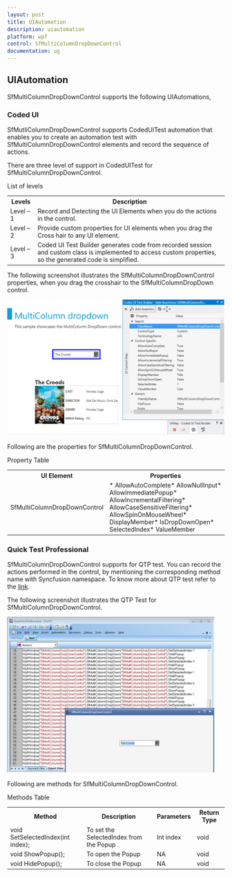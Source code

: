 ```yaml
---
layout: post
title: UIAutomation
description: uiautomation
platform: wpf
control: SfMultiColumnDropDownControl
documentation: ug
---
```


## UIAutomation

SfMultiColumnDropDownControl supports the following UIAutomations,

### Coded UI

SfMutliColumnDropDownControl supports CodedUITest automation that enables you to create an automation test with SfMultiColumnDropDownControl elements and record the sequence of actions.

There are three level of support in CodedUITest for SfMultiColumnDropDownControl.

List of levels

<table>
<tr>
<th>
Levels</th><th>
Description</th></tr>
<tr>
<td>
Level – 1</td><td>
Record and Detecting the UI Elements when you do the actions in the control.</td></tr>
<tr>
<td>
Level – 2</td><td>
Provide custom properties for UI elements when you drag the Cross hair to any UI element.</td></tr>
<tr>
<td>
Level – 3</td><td>
Coded UI Test Builder generates code from recorded session and custom class is implemented to access custom properties, so the generated code is simplified.</td></tr>
</table>
The following screenshot illustrates the SfMultiColumnDropDownControl properties, when you drag the crosshair to the SfMultiColumnDropDown control.

![](Features_images/Features_img12.png)



Following are the properties for SfMultiColumnDropDownControl.

Property Table

<table>
<tr>
<th>
UI Element</th><th>
Properties</th></tr>
<tr>
<td>
SfMultiColumnDropDownControl</td><td>
* AllowAutoComplete* AllowNullInput* AllowImmediatePopup* AllowIncrementalFiltering* AllowCaseSensitiveFiltering* AllowSpinOnMouseWheel* DisplayMember* IsDropDownOpen* SelectedIndex* ValueMember</td></tr>
</table>

### Quick Test Professional


SfMultiColumnDropDownControl supports for QTP test. You can record the actions performed in the control, by mentioning the corresponding method name with Syncfusion namespace. To know more about QTP test refer to the [link](http://help.syncfusion.com/ug/wpf/Documents/quicktestprofessionalqtp.htm).

The following screenshot illustrates the QTP Test for SfMultiColumnDropDownControl.

![](Features_images/Features_img13.png)



Following are methods for SfMultiColumnDropDownControl.

Methods Table

<table>
<tr>
<th>
Method</th><th>
Description</th><th>
Parameters </th><th>
Return Type </th></tr>
<tr>
<td>
void SetSelectedIndex(int index);</td><td>
To set the SelectedIndex from the Popup</td><td>
 Int index</td><td>
void</td></tr>
<tr>
<td>
void ShowPopup();</td><td>
To open the Popup</td><td>
NA</td><td>
void</td></tr>
<tr>
<td>
void HidePopup();</td><td>
To close the Popup</td><td>
NA</td><td>
void</td></tr>
</table>



